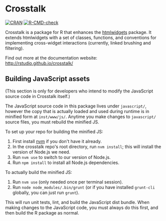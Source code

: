 # Crosstalk

<!-- badges: start -->
[![CRAN](https://www.r-pkg.org/badges/version/crosstalk)](https://CRAN.R-project.org/package=crosstalk)
[![R-CMD-check](https://github.com/rstudio/crosstalk/actions/workflows/R-CMD-check.yaml/badge.svg)](https://github.com/rstudio/crosstalk/actions)
<!-- badges: end -->

Crosstalk is a package for R that enhances the [htmlwidgets](http://www.htmlwidgets.org) package. It extends htmlwidgets with a set of classes, functions, and conventions for implementing cross-widget interactions (currently, linked brushing and filtering).

Find out more at the documentation website: http://rstudio.github.io/crosstalk/

## Building JavaScript assets

(This section is only for developers who intend to modify the JavaScript source code in Crosstalk itself.)

The JavaScript source code in this package lives under `javascript/`, however the copy that is actually loaded and used during runtime is in minified form at `inst/www/js/`. Anytime you make changes to `javascript/` source files, you must rebuild the minified JS.

To set up your repo for building the minified JS:

1. First install [nvm](https://github.com/nvm-sh/nvm) if you don't have it already.
2. In the crosstalk repo's root directory, run `nvm install`; this will install the version of Node.js we need.
3. Run `nvm use` to switch to our version of Node.js.
4. Run `npm install` to install all Node.js dependencies.

To actually build the minified JS:

1. Run `nvm use` (only needed once per terminal session).
2. Run `node node_modules/.bin/grunt` (or if you have installed `grunt-cli` globally, you can just run `grunt`).

This will run unit tests, lint, and build the JavaScript dist bundle. When making changes to the JavaScript code, you must always do this first, and then build the R package as normal.
